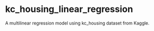 # kc_housing_linear_regression
A multilinear regression model using kc_housing dataset from Kaggle.
